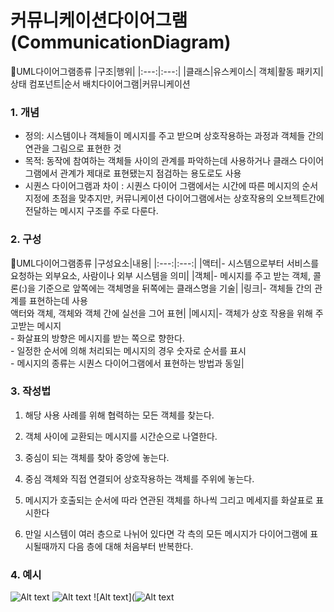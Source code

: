 커뮤니케이션다이어그램(CommunicationDiagram)
========================

:pushpin:UML다이어그램종류
|구조|행위|
|:---:|:---:|
|클래스|유스케이스|
객체|활동
패키지|상태
컴포넌트|순서
배치다이어그램|커뮤니케이션


### 1. 개념
* 정의: 시스템이나 객체들이 메시지를 주고 받으며 상호작용하는 과정과 객체들 간의 연관을 그림으로 표현한 것
* 목적: 동작에 참여하는 객체들 사이의 관계를 파악하는데 사용하거나 클래스 다이어그램에서 관계가 제대로 표현됐는지 점검하는 용도로도 사용
* 시퀀스 다이어그램과 차이 : 시퀀스 다이어 그램에서는 시간에 따른 메시지의 순서 지정에 초점을 맞추지만, 커뮤니케이션 다이어그램에서는 상호작용의 오브젝트간에 전달하는 메시지 구조를 주로 다룬다.

### 2. 구성

:pushpin:UML다이어그램종류
|구성요소|내용|
|:---:|:---:|
|액터|- 시스템으로부터 서비스를 요청하는 외부요소, 사람이나 외부 시스템을 의미|
|객체|- 메시지를 주고 받는 객체, 콜론(:)을 기준으로 앞쪽에는 객체명을 뒤쪽에는 클래스명을 기술|
|링크|- 객체들 간의 관계를 표현하는데 사용 <br> 액터와 객체, 객체와 객체 간에 실선을 그어 표현|
|메시지|- 객체가 상호 작용을 위해 주고받는 메시지 <br> - 화살표의 방향은 메시지를 받는 쪽으로 향한다. <br> - 일정한 순서에 의해 처리되는 메시지의 경우 숫자로 순서를 표시 <br> - 메시지의 종류는 시퀀스 다이어그램에서 표현하는 방법과 동일|

### 3. 작성법

  1. 해당 사용 사례를 위해 협력하는 모든 객체를 찾는다.

  2. 객체 사이에 교환되는 메시지를 시간순으로 나열한다.

  3. 중심이 되는 객체를 찾아 중앙에 놓는다.

  4. 중심 객체와 직접 연결되어 상호작용하는 객체를 주위에 놓는다.

  5. 메시지가 호출되는 순서에 따라 연관된 객체를 하나씩 그리고 메세지를 화살표로 표시한다

  6. 만일 시스템이 여러 층으로 나뉘어 있다면 각 측의 모든 메시지가 다이어그램에 표시될때까지 다음 층에 대해 처음부터 반복한다.

### 4. 예시
![Alt text](https://www.ibm.com/docs/ko/SS8PJ7_9.6.1/com.ibm.xtools.sequence.doc/images/example_communication_diagram.gif)
![Alt text](https://img1.daumcdn.net/thumb/R1280x0/?scode=mtistory2&fname=https%3A%2F%2Fblog.kakaocdn.net%2Fdn%2FbiMa1S%2Fbtq3cymmWwj%2FUtJQFkIkjFmUXelihnCKDk%2Fimg.png)
![Alt text](![Alt text](https://support.content.office.net/ko-kr/media/58c4729d-b4b8-4e32-90d1-8721a43c436c.png)

